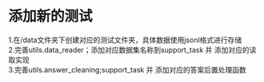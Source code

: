 # 添加新的测试  
1.在/data文件夹下创建对应的测试文件夹，具体数据使用jsonl格式进行存储  
2.完善utils.data_reader；添加对应数据集名称到support_task 并 添加对应的读取实现  
3.完善utils.answer_cleaning;support_task 并 添加对应的答案后置处理函数  